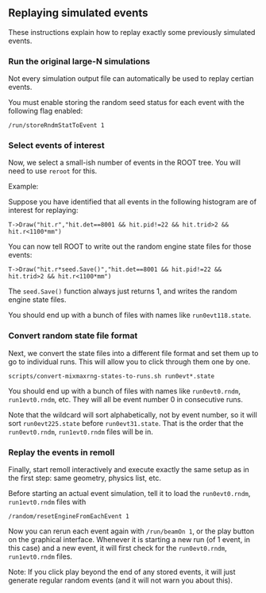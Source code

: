 ## Replaying simulated events

These instructions explain how to replay exactly some previously simulated events.

### Run the original large-N simulations

Not every simulation output file can automatically be used to replay certian events.

You must enable storing the random seed status for each event with the following flag enabled:
```
/run/storeRndmStatToEvent 1
```

### Select events of interest

Now, we select a small-ish number of events in the ROOT tree. You will need to use `reroot` for this.

Example:

Suppose you have identified that all events in the following histogram are of interest for replaying:
```
T->Draw("hit.r","hit.det==8001 && hit.pid!=22 && hit.trid>2 && hit.r<1100*mm")
```
You can now tell ROOT to write out the random engine state files for those events:
```
T->Draw("hit.r*seed.Save()","hit.det==8001 && hit.pid!=22 && hit.trid>2 && hit.r<1100*mm")
```
The `seed.Save()` function always just returns 1, and writes the random engine state files.

You should end up with a bunch of files with names like `run0evt118.state`.

### Convert random state file format

Next, we convert the state files into a different file format and set them up to go to individual runs. This will allow you to click through them one by one.
```
scripts/convert-mixmaxrng-states-to-runs.sh run0evt*.state
```
You should end up with a bunch of files with names like `run0evt0.rndm`, `run1evt0.rndm`, etc. They will all be event number 0 in consecutive runs.

Note that the wildcard will sort alphabetically, not by event number, so it will sort `run0evt225.state` before `run0evt31.state`. That is the order that the `run0evt0.rndm`, `run1evt0.rndm` files will be in.

### Replay the events in remoll

Finally, start remoll interactively and execute exactly the same setup as in the first step: same geometry, physics list, etc.

Before starting an actual event simulation, tell it to load the `run0evt0.rndm`, `run1evt0.rndm` files with
```
/random/resetEngineFromEachEvent 1
```
Now you can rerun each event again with `/run/beamOn 1`, or the play button on the graphical interface. Whenever it is starting a new run (of 1 event, in this case) and a new event, it will first check for the `run0evt0.rndm`, `run1evt0.rndm` files.

Note: If you click play beyond the end of any stored events, it will just generate regular random events (and it will not warn you about this).
